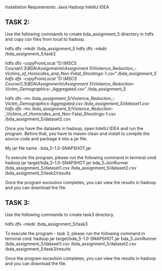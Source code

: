Installation Requirements:
Java
Hadoop
IntelliJ IDEA

TASK 2: 
-------
Use the following commands to create bda_assignment_5 directory in hdfs and copy csv files from local to hadoop.

hdfs dfs -mkdir /bda_assignment_5
hdfs dfs -mkdir /bda_assignment_5/task2

hdfs dfs -copyFromLocal "D:\MSCS Course\1.3\BDA\Assignments\Assignment 5\Violence_Reduction_-_Victims_of_Homicides_and_Non-Fatal_Shootings-1.csv" /bda_assignment_5
hdfs dfs -copyFromLocal "D:\MSCS Course\1.3\BDA\Assignments\Assignment 5\Violence_Reduction_-_Victim_Demographics_-_Aggregated.csv" /bda_assignment_5

hdfs dfs -mv /bda_assignment_5/Violence_Reduction_-_Victim_Demographics_-_Aggregated.csv /bda_assignment_5/dataset1.csv
hdfs dfs -mv /bda_assignment_5/Violence_Reduction_-_Victims_of_Homicides_and_Non-Fatal_Shootings-1.csv /bda_assignment_5/dataset2.csv

Once you have the datasets in hadoop, open IntelliJ IDEA and run the program. Before that, you have to maven clean and install to compile the source code and package it into a jar file.

My jar file name : bda_5-1.0-SNAPSHOT.jar

To execute the program, please run the following command in terminal
cmd: hadoop jar target/bda_5-1.0-SNAPSHOT.jar bda_5.JoinRunner /bda_assignment_5/dataset1.csv /bda_assignment_5/dataset2.csv /bda_assignment_5/task2/results

Once the program exceution completes, you can view the results in hadoop and you can download the file.

TASK 3:
-------
Use the following commands to create task3 directory.

hdfs dfs -mkdir /bda_assignment_5/task3

To execute the program - task 3, please run the following command in terminal
cmd: hadoop jar target/bda_5-1.0-SNAPSHOT.jar bda_5.JoinRunner /bda_assignment_5/dataset1.csv /bda_assignment_5/dataset2.csv /bda_assignment_5/task3/results

Once the program exceution completes, you can view the results in hadoop and you can download the file.